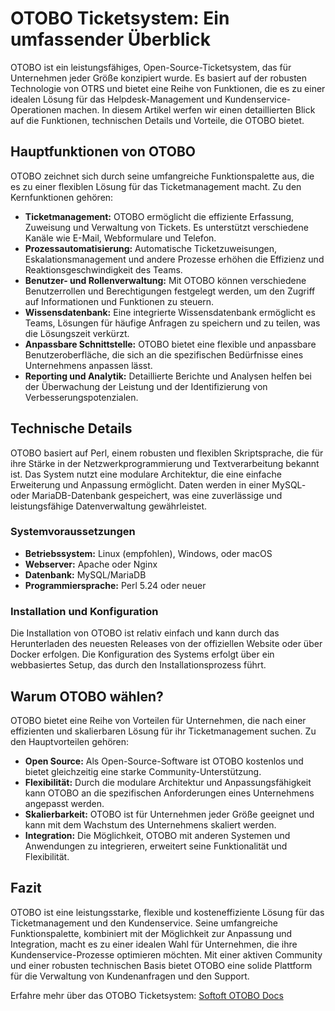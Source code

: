 # OTOBO Ticketsystem: Ein umfassender Überblick

OTOBO ist ein leistungsfähiges, Open-Source-Ticketsystem, das für Unternehmen jeder Größe konzipiert wurde. Es basiert auf der robusten Technologie von OTRS und bietet eine Reihe von Funktionen, die es zu einer idealen Lösung für das Helpdesk-Management und Kundenservice-Operationen machen. In diesem Artikel werfen wir einen detaillierten Blick auf die Funktionen, technischen Details und Vorteile, die OTOBO bietet.

## Hauptfunktionen von OTOBO

OTOBO zeichnet sich durch seine umfangreiche Funktionspalette aus, die es zu einer flexiblen Lösung für das Ticketmanagement macht. Zu den Kernfunktionen gehören:

- **Ticketmanagement:** OTOBO ermöglicht die effiziente Erfassung, Zuweisung und Verwaltung von Tickets. Es unterstützt verschiedene Kanäle wie E-Mail, Webformulare und Telefon.
- **Prozessautomatisierung:** Automatische Ticketzuweisungen, Eskalationsmanagement und andere Prozesse erhöhen die Effizienz und Reaktionsgeschwindigkeit des Teams.
- **Benutzer- und Rollenverwaltung:** Mit OTOBO können verschiedene Benutzerrollen und Berechtigungen festgelegt werden, um den Zugriff auf Informationen und Funktionen zu steuern.
- **Wissensdatenbank:** Eine integrierte Wissensdatenbank ermöglicht es Teams, Lösungen für häufige Anfragen zu speichern und zu teilen, was die Lösungszeit verkürzt.
- **Anpassbare Schnittstelle:** OTOBO bietet eine flexible und anpassbare Benutzeroberfläche, die sich an die spezifischen Bedürfnisse eines Unternehmens anpassen lässt.
- **Reporting und Analytik:** Detaillierte Berichte und Analysen helfen bei der Überwachung der Leistung und der Identifizierung von Verbesserungspotenzialen.

## Technische Details

OTOBO basiert auf Perl, einem robusten und flexiblen Skriptsprache, die für ihre Stärke in der Netzwerkprogrammierung und Textverarbeitung bekannt ist. Das System nutzt eine modulare Architektur, die eine einfache Erweiterung und Anpassung ermöglicht. Daten werden in einer MySQL- oder MariaDB-Datenbank gespeichert, was eine zuverlässige und leistungsfähige Datenverwaltung gewährleistet.

### Systemvoraussetzungen

- **Betriebssystem:** Linux (empfohlen), Windows, oder macOS
- **Webserver:** Apache oder Nginx
- **Datenbank:** MySQL/MariaDB
- **Programmiersprache:** Perl 5.24 oder neuer

### Installation und Konfiguration

Die Installation von OTOBO ist relativ einfach und kann durch das Herunterladen des neuesten Releases von der offiziellen Website oder über Docker erfolgen. Die Konfiguration des Systems erfolgt über ein webbasiertes Setup, das durch den Installationsprozess führt.

## Warum OTOBO wählen?

OTOBO bietet eine Reihe von Vorteilen für Unternehmen, die nach einer effizienten und skalierbaren Lösung für ihr Ticketmanagement suchen. Zu den Hauptvorteilen gehören:

- **Open Source:** Als Open-Source-Software ist OTOBO kostenlos und bietet gleichzeitig eine starke Community-Unterstützung.
- **Flexibilität:** Durch die modulare Architektur und Anpassungsfähigkeit kann OTOBO an die spezifischen Anforderungen eines Unternehmens angepasst werden.
- **Skalierbarkeit:** OTOBO ist für Unternehmen jeder Größe geeignet und kann mit dem Wachstum des Unternehmens skaliert werden.
- **Integration:** Die Möglichkeit, OTOBO mit anderen Systemen und Anwendungen zu integrieren, erweitert seine Funktionalität und Flexibilität.

## Fazit

OTOBO ist eine leistungsstarke, flexible und kosteneffiziente Lösung für das Ticketmanagement und den Kundenservice. Seine umfangreiche Funktionspalette, kombiniert mit der Möglichkeit zur Anpassung und Integration, macht es zu einer idealen Wahl für Unternehmen, die ihre Kundenservice-Prozesse optimieren möchten. Mit einer aktiven Community und einer robusten technischen Basis bietet OTOBO eine solide Plattform für die Verwaltung von Kundenanfragen und den Support.

Erfahre mehr über das OTOBO Ticketsystem:
[Softoft OTOBO Docs](https://www.softoft.de/otobo/docs)
